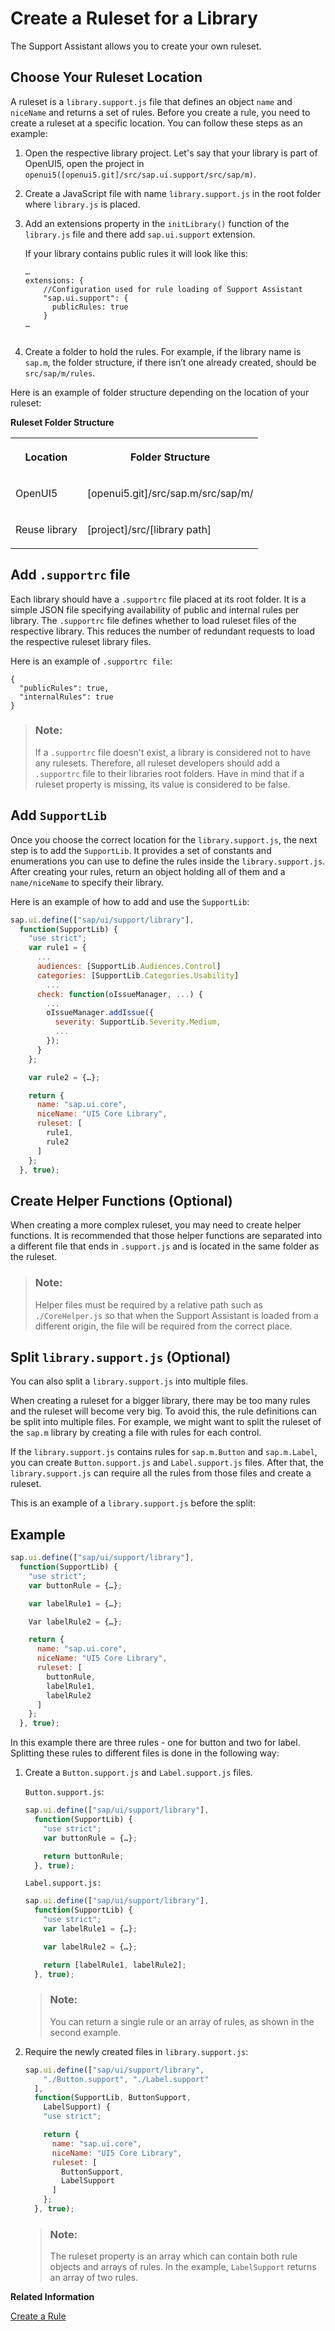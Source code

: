 <!-- loiob5a51358b3574aea9143fa50ae4e0e2a -->

# Create a Ruleset for a Library

The Support Assistant allows you to create your own ruleset.



<a name="loiob5a51358b3574aea9143fa50ae4e0e2a__section_lqs_mmh_vbb"/>

## Choose Your Ruleset Location

A ruleset is a `library.support.js` file that defines an object `name` and `niceName` and returns a set of rules. Before you create a rule, you need to create a ruleset at a specific location. You can follow these steps as an example:

1.  Open the respective library project. Let's say that your library is part of OpenUI5, open the project in `openui5([openui5.git]/src/sap.ui.support/src/sap/m)`.

2.  Create a JavaScript file with name `library.support.js` in the root folder where `library.js` is placed.

3.  Add an extensions property in the `initLibrary()` function of the `library.js` file and there add `sap.ui.support` extension.

    If your library contains public rules it will look like this:

    ```
    …
    extensions: {
        //Configuration used for rule loading of Support Assistant
        "sap.ui.support": {
          publicRules: true
        }
    …
    
    
    ```

4.  Create a folder to hold the rules. For example, if the library name is `sap.m`, the folder structure, if there isn’t one already created, should be `src/sap/m/rules`.


Here is an example of folder structure depending on the location of your ruleset:

**Ruleset Folder Structure**


<table>
<tr>
<th valign="top">

Location



</th>
<th valign="top">

Folder Structure



</th>
</tr>
<tr>
<td valign="top">

OpenUI5 



</td>
<td valign="top">

\[openui5.git\]/src/sap.m/src/sap/m/



</td>
</tr>
<tr>
<td valign="top">

Reuse library



</td>
<td valign="top">

\[project\]/src/\[library path\]



</td>
</tr>
</table>



<a name="loiob5a51358b3574aea9143fa50ae4e0e2a__section_oq3_fbp_vcb"/>

## Add `.supportrc` file

Each library should have a `.supportrc` file placed at its root folder. It is a simple JSON file specifying availability of public and internal rules per library. The `.supportrc` file defines whether to load ruleset files of the respective library. This reduces the number of redundant requests to load the respective ruleset library files.

Here is an example of `.supportrc file`:

```
{
  "publicRules": true,
  "internalRules": true
}

```

> ### Note:  
> If a `.supportrc` file doesn't exist, a library is considered not to have any rulesets. Therefore, all ruleset developers should add a `.supportrc` file to their libraries root folders. Have in mind that if a ruleset property is missing, its value is considered to be false.



<a name="loiob5a51358b3574aea9143fa50ae4e0e2a__section_ugb_whc_wbb"/>

## Add `SupportLib`

Once you choose the correct location for the `library.support.js`, the next step is to add the `SupportLib`. It provides a set of constants and enumerations you can use to define the rules inside the `library.support.js`. After creating your rules, return an object holding all of them and a `name/niceName` to specify their library.

Here is an example of how to add and use the `SupportLib`:

```js
sap.ui.define(["sap/ui/support/library"],
  function(SupportLib) {
    "use strict";
    var rule1 = {
      ...
      audiences: [SupportLib.Audiences.Control]
      categories: [SupportLib.Categories.Usability]
        ...
      check: function(oIssueManager, ...) {
        ...
        oIssueManager.addIssue({
          severity: SupportLib.Severity.Medium,
          ...
        });
      }
    };

    var rule2 = {…};

    return {
      name: "sap.ui.core",
      niceName: "UI5 Core Library",
      ruleset: [
        rule1,
        rule2
      ]
    };
  }, true);
```



<a name="loiob5a51358b3574aea9143fa50ae4e0e2a__section_knl_d3c_wbb"/>

## Create Helper Functions \(Optional\)

When creating a more complex ruleset, you may need to create helper functions. It is recommended that those helper functions are separated into a different file that ends in `.support.js` and is located in the same folder as the ruleset.

> ### Note:  
> Helper files must be required by a relative path such as `./CoreHelper.js` so that when the Support Assistant is loaded from a different origin, the file will be required from the correct place.



<a name="loiob5a51358b3574aea9143fa50ae4e0e2a__section_fxb_g3c_wbb"/>

## Split `library.support.js` \(Optional\)

You can also split a `library.support.js` into multiple files.

When creating a ruleset for a bigger library, there may be too many rules and the ruleset will become very big. To avoid this, the rule definitions can be split into multiple files. For example, we might want to split the ruleset of the `sap.m` library by creating a file with rules for each control.

If the `library.support.js` contains rules for `sap.m.Button` and `sap.m.Label`, you can create `Button.support.js` and `Label.support.js` files. After that, the `library.support.js` can require all the rules from those files and create a ruleset.

This is an example of a `library.support.js` before the split:



## Example

```js
sap.ui.define(["sap/ui/support/library"],
  function(SupportLib) {
    "use strict";
    var buttonRule = {…};

    var labelRule1 = {…};

    Var labelRule2 = {…};

    return {
      name: "sap.ui.core",
      niceName: "UI5 Core Library",
      ruleset: [
        buttonRule,
        labelRule1,
        labelRule2
      ]
    };
  }, true);
```

In this example there are three rules - one for button and two for label. Splitting these rules to different files is done in the following way:

1.  Create a `Button.support.js` and `Label.support.js` files.

    `Button.support.js`:

    ```js
    sap.ui.define(["sap/ui/support/library"],
      function(SupportLib) {
        "use strict";
        var buttonRule = {…};
    
        return buttonRule;
      }, true);
    
    ```

    `Label.support.js:`

    ```js
    sap.ui.define(["sap/ui/support/library"],
      function(SupportLib) {
        "use strict";
        var labelRule1 = {…};
    
        var labelRule2 = {…};
    
        return [labelRule1, labelRule2];
      }, true);
    
    ```

    > ### Note:  
    > You can return a single rule or an array of rules, as shown in the second example.

2.  Require the newly created files in `library.support.js`:

    ```js
    sap.ui.define(["sap/ui/support/library",
        "./Button.support", "./Label.support"
      ],
      function(SupportLib, ButtonSupport,
        LabelSupport) {
        "use strict";
    
        return {
          name: "sap.ui.core",
          niceName: "UI5 Core Library",
          ruleset: [
            ButtonSupport,
            LabelSupport
          ]
        };
      }, true);
    ```

    > ### Note:  
    > The ruleset property is an array which can contain both rule objects and arrays of rules. In the example, `LabelSupport` returns an array of two rules.


**Related Information**  


[Create a Rule](create-a-rule-c24569d.md "A rule consists of properties that test and advise on how possible issues can be resolved and a check function that tests the application for a specific issue. To create a rule, you need to set the properties and add a check function.")

